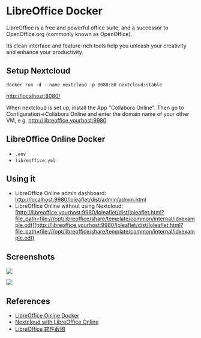 # LibreOffice Docker

LibreOffice is a free and powerful office suite, and a successor to OpenOffice.org (commonly known as OpenOffice).

Its clean interface and feature-rich tools help you unleash your creativity and enhance your productivity.

## Setup Nextcloud
```
docker run -d --name nextcloud -p 8080:80 nextcloud:stable
```
[http://localhost:8080/](http://localhost:8080/)

When nextcloud is set up, install the App "Collabora Online". Then go to Configuration->Collabora Online and enter the domain name of your other VM, e.g. http://libreoffice.yourhost:9980

## LibreOffice Online Docker
- `.env`
- `libreoffice.yml`

## Using it
- LibreOffice Online admin dashboard: [http://localhost:9980/loleaflet/dist/admin/admin.html](http://localhost:9980/loleaflet/dist/admin/admin.html)
- LibreOffice Online without using Nextcloud: [http://libreoffice.yourhost:9980/loleaflet/dist/loleaflet.html?file_path=file:///opt/libreoffice/share/template/common/internal/idxexample.odt](http://libreoffice.yourhost:9980/loleaflet/dist/loleaflet.html?file_path=file:///opt/libreoffice/share/template/common/internal/idxexample.odt)

## Screenshots
![](https://zh-cn.libreoffice.org/assets/Uploads/zh-cn/screenshots/writer/writer-main-sidebar.png)

![](https://zh-cn.libreoffice.org/assets/Uploads/zh-cn/screenshots/writer/writer-style-outline-gallary.png)

## References
- [LibreOffice Online Docker](https://hub.docker.com/r/libreoffice/online/)
- [Nextcloud with LibreOffice Online](https://github.com/jenkinsci/jenkins)
- [LibreOffice 软件截图](https://zh-cn.libreoffice.org/discover/page-826/)